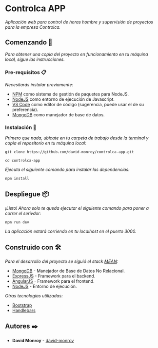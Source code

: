 # Controlca APP

_Aplicación web para control de horas hombre y supervisión de proyectos para la empresa Controlca._

## Comenzando 🚀

_Para obtener una copia del proyecto en funcionamiento en tu máquina local, sigue las instrucciones._

### Pre-requisitos 📋

_Necesitarás instalar previamente:_

* [NPM](https://www.npmjs.com/) como sistema de gestión de paquetes para NodeJS.
* [NodeJS](https://nodejs.org/es/download/) como entorno de ejecución de Javascript.
* [VS Code](https://code.visualstudio.com/) como editor de código (sugerencia, puede usar el de su preferencia).
* [MongoDB](https://www.mongodb.com/es) como manejador de base de datos.

### Instalación 🔧

_Primero que nada, ubicate en tu carpeta de trabajo desde la terminal y copia el repositorio en tu máquina local:_

```
git clone https://github.com/david-monroy/controlca-app.git
```
```
cd controlca-app
```

_Ejecuta el siguiente comando para instalar las dependencias:_

```
npm install
```

## Despliegue 📦

_¡Listo! Ahora solo te queda ejecutar el siguiente comando para poner a correr el serivdor:_

```
npm run dev
```

_La aplicación estará corriendo en tu localhost en el puerto 3000._

## Construido con 🛠️

_Para el desarrollo del proyecto se siguió el stack [MEAN](https://www.mongodb.com/mean-stack):_

* [MongoDB](https://www.mongodb.com/es) - Manejador de Base de Datos No Relacional.
* [ExpressJS](https://expressjs.com/es/) - Framework para el backend.
* [AngularJS](https://angular.io/) - Framework para el frontend.
* [NodeJS](https://nodejs.org/es/download/) - Entorno de ejecución.

_Otras tecnologías utilizadas:_

* [Bootstrap](https://getbootstrap.com/)
* [Handlebars](https://handlebarsjs.com/)

## Autores ✒️

* **David Monroy** - [david-monroy](https://github.com/david-monroy)

